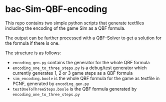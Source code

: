# bac-Sim-QBF-encoding
This repo contains two simple python scripts that generate textfiles including the encoding of the game Sim as a QBF formula.

The output can be further processed with a QBF-Solver to get a solution for the formula if there is one.

The structure is as follows:
* ``encoding_gen.py`` contains the generator for the whole QBF formula
* ``encoding_one_to_three_steps.py`` is a debug/test generator which currently generates 1, 2 or 3 game steps as a QBF formula
* ``sim_encoding.boole`` is the whole QBF formula for the game as textfile in PCNF, generated by ``encoding_gen.py``
* ``testOneToThreeSteps.boole`` is the QBF formula generated by ``encoding_one_to_three_steps.py``
